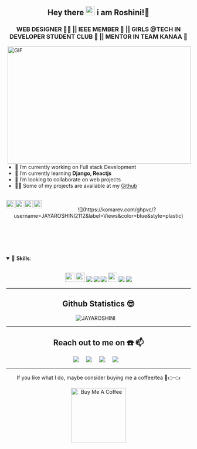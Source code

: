 <h2 align="center"> 
Hey there <img src="https://media.giphy.com/media/hvRJCLFzcasrR4ia7z/giphy.gif" width="25px">  i am Roshini!🙋‍ </h2>
</h2>
 <h3 align="center">WEB DESIGNER 👨‍💻 || IEEE MEMBER 🙋 || GIRLS @TECH IN DEVELOPER STUDENT CLUB 💃 || MENTOR IN TEAM KANAA  👧 </h3>

<img align="right" alt="GIF" src="https://github.com/abhisheknaiidu/abhisheknaiidu/blob/master/code.gif?raw=true" width="500" height="320" />

- 🔭 I’m currently working on Full stack Development
- 🌱 I’m currently learning **Django, Reactjs**
- 👯 I’m looking to collaborate on web projects
- 👨‍💻 Some of my projects are available at my [Github](https://github.com/JAYAROSHINI2112?tab=repositories)
<br><br> 
<p align="center">
<a href="https://discord.gg/XTW52Kt">
  <img align="left" alt="Abhishek's Discord" width="22px" src="https://raw.githubusercontent.com/peterthehan/peterthehan/master/assets/discord.svg" />
</a>
<a href="https://twitter.com">
  <img align="left" alt="Abhishek Naidu | Twitter" width="22px" src="https://raw.githubusercontent.com/peterthehan/peterthehan/master/assets/twitter.svg" />
</a>
<a href="https://www.linkedin.com">
  <img align="left" alt="Abhishek's LinkedIN" width="22px" src="https://raw.githubusercontent.com/peterthehan/peterthehan/master/assets/linkedin.svg" />
</a>
<a href="https://open.spotify.com">
  <img align="left" alt="Abhishek's Spotify" width="22px" src="https://raw.githubusercontent.com/peterthehan/peterthehan/master/assets/spotify.svg" />
</a>
 <br>
 ![](https://komarev.com/ghpvc/?username=JAYAROSHINI2112&label=Views&color=blue&style=plastic)
</p>
<br><br><br><br><br>
<div align ="center">

<details open>
<summary align="left">🚀 <b>Skills</b>:</summary>
 <br>
</details>
<p align="center">
  <img src ="https://img.shields.io/badge/html5%20-%23E34F26.svg?&style=flat&logo=html5&logoColor=white" height=25>
  <img src ="https://img.shields.io/badge/css3%20-%231572B6.svg?&style=flat&logo=css3&logoColor=white" height=25>
  <img src="https://img.shields.io/badge/c-%23F05033.svg?&style=for-the-badge&logo=c&logoColor=white"/>
  <img src="https://img.shields.io/badge/javascript-%23F7DF1E.svg?&style=for-the-badge&logo=javascript&logoColor=white"/>
  <img src="https://img.shields.io/badge/php-%2361DAFB.svg?&style=for-the-badge&logo=php&logoColor=white"/>
  <img src="https://img.shields.io/badge/MySQL-00000F?style=flat&logo=mysql&logoColor=white" height=25>
  <img src="https://img.shields.io/badge/yii2-%23E34F26.svg?&style=for-the-badge&logo=yii2&logoColor=white"/>
  <img src="https://img.shields.io/badge/git-%23007ACC.svg?&style=for-the-badge&logo=git&logoColor=white"/>
 </p>

--------------------------------------------------------------------------------------------------------------------------------------------------------------------------------------------------------------------------------------------------------------------------------------------------------------------------------------------------

<h2 align="center"> Github Statistics 😎 </h2>
<p align="center">
 <img src="https://jayaroshinireadme.vercel.app/api?username=JAYAROSHINI2112&show_icons=true&theme=gotham" alt="JAYAROSHINI" />&nbsp;&nbsp;&nbsp;&nbsp;
</p>

--------------------------------------------------------------------------------------------------------------------------------------------------------------------------------------------------------------------------------------------------------------------------------------------------------------------------------------------------

<h2> Reach out to me on ☎️ 📫</h2>
<p align="center">
  <a target="_blank"href="https://www.linkedin.com/in/jaya-roshini-3b36a71b1n"><img src="https://img.shields.io/badge/linkedin-%230077B5.svg?&style=for-the-badge&logo=linkedin&logoColor=white" /></a>&nbsp;&nbsp;&nbsp;&nbsp;
  <a target="_blank"href="https://twitter.com/Roshini80652685?s=09"><img src="https://img.shields.io/badge/twitter-%231DA1F2.svg?&style=for-the-badge&logo=twitter&logoColor=white" /></a>&nbsp;&nbsp;&nbsp;&nbsp;
  <a href="mailto:roshinicandy2112@gmail.com?subject=Hello%20Harsh,%20From%20Github"><img src="https://img.shields.io/badge/gmail-%23D14836.svg?&style=for-the-badge&logo=gmail&logoColor=white" /></a>&nbsp;&nbsp;&nbsp;&nbsp;
  <a href="https://www.instagram.com/roshini__mohan_/"><img src="https://img.shields.io/badge/instagram-%23D14836.svg?&style=for-the-badge&logo=instagram&logoColor=white" /></a>&nbsp;&nbsp;&nbsp;&nbsp;
</p>            
              
--------------------------------------------------------------------------------------------------------------------------------------------------------------------------------------------------------------------------------------------------------------------------------------------------------------------------------------------------


If you like what I do, maybe consider buying me a coffee/tea 🥺👉👈

<a href="https://www.buymeacoffee.com/RoshiniMohan" target="_blank"><img src="https://cdn.buymeacoffee.com/buttons/v2/default-red.png" alt="Buy Me A Coffee" width="150" ></a>

